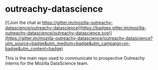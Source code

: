 # outreachy-datascience

[![Join the chat at https://gitter.im/mozilla-outreachy-datascience/outreachy-datascience](https://badges.gitter.im/mozilla-outreachy-datascience/outreachy-datascience.svg)](https://gitter.im/mozilla-outreachy-datascience/outreachy-datascience?utm_source=badge&utm_medium=badge&utm_campaign=pr-badge&utm_content=badge)

This is the main repo used to communicate to prospective Outreachy interns for the Mozilla DataScience team.
